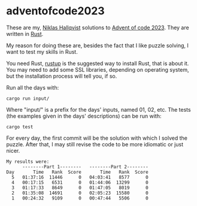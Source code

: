 # adventofcode2023
These are my, [Niklas Hallqvist](https://github.com/niklasha) solutions to
[Advent of code 2023](https://adventofcode.com/2023).
They are written in [Rust](https://rust-lang.org).

My reason for doing these are, besides the fact that I like puzzle solving, I want to test my skills in Rust.

You need Rust, [rustup](https://rustup.rs/) is the suggested way to install Rust, that is about it.
You may need to add some SSL libraries, depending on operating system, but the installation process will tell you, if so.

Run all the days with:
```
cargo run input/
```

Where "input/" is a prefix for the days' inputs, named 01, 02, etc.
The tests (the examples given in the days' descriptions) can be run with:
```
cargo test
```

For every day, the first commit will be the solution with which I solved the puzzle.
After that, I may still revise the code to be more idiomatic or just nicer.


```
My results were:
      --------Part 1--------   --------Part 2--------
Day       Time   Rank  Score       Time   Rank  Score
  5   01:37:16  11446      0   04:03:41   8577      0
  4   00:17:15   6531      0   01:44:06  13299      0
  3   01:17:33   8649      0   01:47:05   8019      0
  2   01:35:08  14691      0   02:05:23  15580      0
  1   00:24:32   9109      0   00:47:44   5506      0
